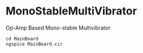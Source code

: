 # MonoStableMultiVibrator
Op-Amp Based Mono-stable Multivibrator
```
cd MainBoard
ngspice MainBoard.cir
```
